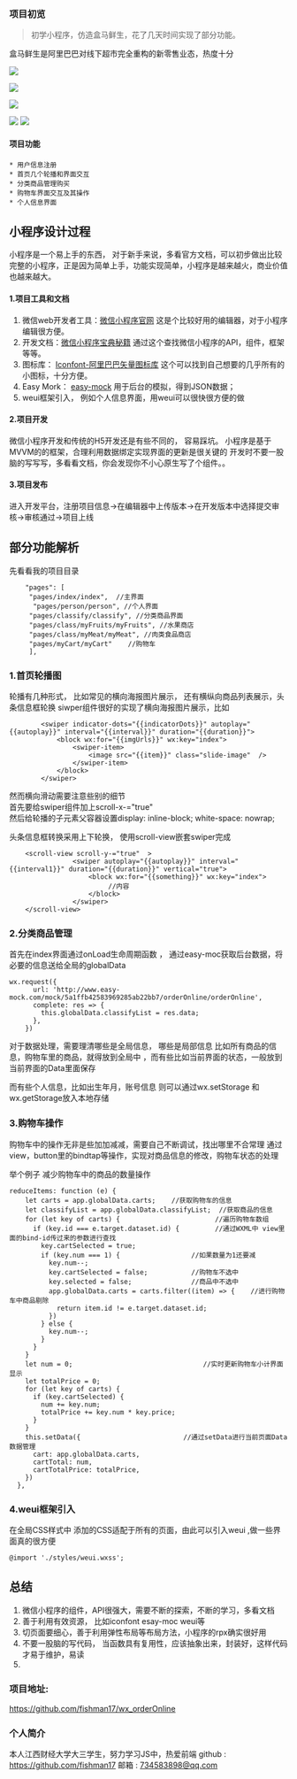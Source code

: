 ### 项目初览
> 初学小程序，仿造盒马鲜生，花了几天时间实现了部分功能。<br>

盒马鲜生是阿里巴巴对线下超市完全重构的新零售业态，热度十分

![](https://user-gold-cdn.xitu.io/2017/12/1/1600fe40eb1fd0e4?w=260&h=464&f=png&s=111273)

![](https://user-gold-cdn.xitu.io/2017/12/1/1600fe4fd66b3587?w=237&h=420&f=png&s=117741)


![](https://user-gold-cdn.xitu.io/2017/12/1/1600ffc16ab0f369?w=235&h=419&f=png&s=57639)


![](https://user-gold-cdn.xitu.io/2017/12/1/16010009bc1c023e?w=260&h=463&f=png&s=65693)
![](https://user-gold-cdn.xitu.io/2017/12/1/16010029fe869d94?w=263&h=460&f=png&s=37249)

#### 项目功能
    * 用户信息注册
    * 首页几个轮播和界面交互
    * 分类商品管理购买
    * 购物车界面交互及其操作
    * 个人信息界面
    
## 小程序设计过程
小程序是一个易上手的东西， 对于新手来说，多看官方文档，可以初步做出比较完整的小程序，正是因为简单上手，功能实现简单，小程序是越来越火，商业价值也越来越大。

#### 1.项目工具和文档
1. 微信web开发者工具：[微信小程序官网](https://mp.weixin.qq.com/debug/wxadoc/dev/)  这是个比较好用的编辑器，对于小程序编辑很方便。
2. 开发文档：[微信小程序宝典秘籍](https://www.w3cschool.cn/weixinapp/9wou1q8j.html) 通过这个查找微信小程序的API，组件，框架等等。
3. 图标库： [Iconfont-阿里巴巴矢量图标库](http://www.iconfont.cn/) 这个可以找到自己想要的几乎所有的小图标，十分方便。
4. Easy Mork： [easy-mock](www.easy-mock.com) 用于后台的模拟，得到JSON数据；
5. weui框架引入， 例如个人信息界面，用weui可以很快很方便的做

#### 2.项目开发

微信小程序开发和传统的H5开发还是有些不同的， 容易踩坑。
小程序是基于MVVM的的框架，合理利用数据绑定实现界面的更新是很关键的
开发时不要一股脑的写写写，多看看文档，你会发现你不小心原生写了个组件。。

#### 3.项目发布
进入开发平台，注册项目信息->在编辑器中上传版本->在开发版本中选择提交审核->审核通过->项目上线



## 部分功能解析
先看看我的项目目录
```
    "pages": [
     "pages/index/index",  //主界面
      "pages/person/person", //个人界面
     "pages/classify/classify", //分类商品界面
     "pages/class/myFruits/myFruits", //水果商店
     "pages/class/myMeat/myMeat", //肉类食品商店
     "pages/myCart/myCart"    //购物车
     ],
```
### 1.首页轮播图

轮播有几种形式， 比如常见的横向海报图片展示， 还有横纵向商品列表展示，头条信息框轮换
siwper组件很好的实现了横向海报图片展示，比如
```
        <swiper indicator-dots="{{indicatorDots}}" autoplay="{{autoplay}}" interval="{{interval}}" duration="{{duration}}">
            <block wx:for="{{imgUrls}}" wx:key="index">
                <swiper-item>
                    <image src="{{item}}" class="slide-image"  />
                </swiper-item>
            </block>
        </swiper>
```
然而横向滑动需要注意些别的细节  
首先要给swiper组件加上scroll-x-="true"  
然后给轮播的子元素父容器设置display: inline-block; white-space: nowrap; 

头条信息框转换采用上下轮换， 使用scroll-view嵌套swiper完成

```
    <scroll-view scroll-y-="true"  >
                <swiper autoplay="{{autoplay}}" interval="{{interval1}}" duration="{{duration}}" vertical="true">
                    <block wx:for="{{something}}" wx:key="index">
                         //内容 
                    </block>
                </swiper>
    </scroll-view>
```

### 2.分类商品管理
首先在index界面通过onLoad生命周期函数 ，
通过easy-moc获取后台数据，将必要的信息送给全局的globalData  
 ```    
 wx.request({
       url: 'http://www.easy-mock.com/mock/5a1ffb42583969285ab22bb7/orderOnline/orderOnline',
       complete: res => {
         this.globalData.classifyList = res.data;
       },
     })
```
对于数据处理，需要理清哪些是全局信息， 哪些是局部信息 
比如所有商品的信息，购物车里的商品，就得放到全局中 ，而有些比如当前界面的状态，一般放到当前界面的Data里面保存

而有些个人信息，比如出生年月，账号信息   则可以通过wx.setStorage 和wx.getStorage放入本地存储

### 3.购物车操作
购物车中的操作无非是些加加减减，需要自己不断调试，找出哪里不合常理
通过view，button里的bindtap等操作，实现对商品信息的修改，购物车状态的处理


举个例子  减少购物车中的商品的数量操作
```
reduceItems: function (e) {
    let carts = app.globalData.carts;    //获取购物车的信息
    let classifyList = app.globalData.classifyList;  //获取商品的信息
    for (let key of carts) {                        //遍历购物车数组
      if (key.id === e.target.dataset.id) {         //通过WXML中 view里面的bind-id传过来的参数进行查找
        key.cartSelected = true;
        if (key.num === 1) {                  //如果数量为1还要减
          key.num--;
          key.cartSelected = false;           //购物车不选中
          key.selected = false;               //商品中不选中
          app.globalData.carts = carts.filter((item) => {    //进行购物车中商品剔除
            return item.id != e.target.dataset.id;
          })
        } else {
          key.num--;
        }
      }
    }
    let num = 0;                                 //实时更新购物车小计界面显示
    let totalPrice = 0;
    for (let key of carts) {
      if (key.cartSelected) {
        num += key.num;
        totalPrice += key.num * key.price;
      }
    }
    this.setData({                          //通过setData进行当前页面Data数据管理
      cart: app.globalData.carts,
      cartTotal: num,
      cartTotalPrice: totalPrice,
    })
  },
```
### 4.weui框架引入
在全局CSS样式中 添加的CSS适配于所有的页面，由此可以引入weui ,做一些界面真的很方便
```
@import './styles/weui.wxss';
```

## 总结
1. 微信小程序的组件，API很强大，需要不断的探索，不断的学习，多看文档
2. 善于利用有效资源， 比如iconfont  esay-moc weui等
3. 切页面要细心，善于利用弹性布局等布局方法，小程序的rpx确实很好用
4. 不要一股脑的写代码， 当函数具有复用性，应该抽象出来，封装好，这样代码才易于维护，易读
5. 

### 项目地址:
https://github.com/fishman17/wx_orderOnline

### 个人简介
本人江西财经大学大三学生，努力学习JS中，热爱前端
github : https://github.com/fishman17
邮箱 : 734583898@qq.com 
